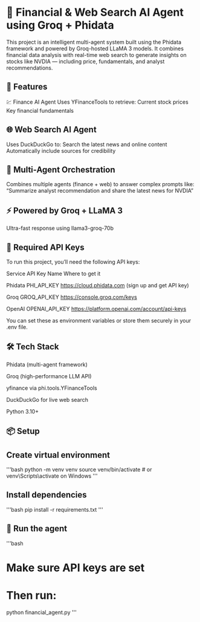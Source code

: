 # 🧠 Financial & Web Search AI Agent using Groq + Phidata
This project is an intelligent multi-agent system built using the Phidata framework and powered by Groq-hosted LLaMA 3 models. It combines financial data analysis with real-time web search to generate insights on stocks like NVDIA — including price, fundamentals, and analyst recommendations.

## 🔧 Features
💹 Finance AI Agent
Uses YFinanceTools to retrieve:
Current stock prices
Key financial fundamentals

## 🌐 Web Search AI Agent
Uses DuckDuckGo to:
Search the latest news and online content
Automatically include sources for credibility

## 🤖 Multi-Agent Orchestration
Combines multiple agents (finance + web) to answer complex prompts like:
“Summarize analyst recommendation and share the latest news for NVDIA”

## ⚡ Powered by Groq + LLaMA 3
Ultra-fast response using llama3-groq-70b 

## 🔐 Required API Keys
To run this project, you’ll need the following API keys:

Service	API Key Name	Where to get it

Phidata	PHI_API_KEY	https://cloud.phidata.com (sign up and get API key)

Groq	GROQ_API_KEY	https://console.groq.com/keys

OpenAI	OPENAI_API_KEY	https://platform.openai.com/account/api-keys

You can set these as environment variables or store them securely in your .env file.

## 🛠️ Tech Stack

Phidata (multi-agent framework)

Groq (high-performance LLM API)

yfinance via phi.tools.YFinanceTools

DuckDuckGo for live web search

Python 3.10+

## 📦 Setup

## Create virtual environment
'''bash
python -m venv venv
source venv/bin/activate   # or venv\Scripts\activate on Windows
'''
## Install dependencies
'''bash
pip install -r requirements.txt
'''
## 🚀 Run the agent
'''bash
# Make sure API keys are set
# Then run:
python financial_agent.py
'''
